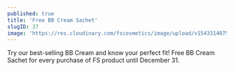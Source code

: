 ```yaml
---
published: true
title: 'Free BB Cream Sachet'
slugID: 37
image: 'https://res.cloudinary.com/fscosmetics/image/upload/v1543314075/FREE_BBCREAM.jpg'
---
```


Try our best-selling BB Cream and know your perfect fit! Free BB Cream Sachet for every purchase of FS product until December 31.
